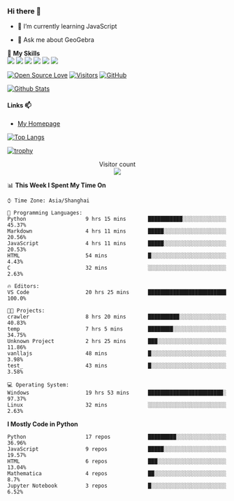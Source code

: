 ### Hi there 👋

<!--
**wuyudi/wuyudi** is a ✨ _special_ ✨ repository because its `README.md` (this file) appears on your GitHub profile.

Here are some ideas to get you started:

- 🔭 I’m currently working on ...
- 👯 I’m looking to collaborate on ...
- 🤔 I’m looking for help with ...

- 📫 How to reach me: ...
- 😄 Pronouns: ...
- ⚡ Fun fact: ...
-->

- 🌱 I’m currently learning JavaScript

- 💬 Ask me about GeoGebra

🌟 **My Skills**  
![](https://img.shields.io/badge/-Svelte-3e74a2?style=flat-square&logo=Svelte&logoColor=fff)
![](https://img.shields.io/badge/-TypeScript-3e74a2?style=flat-square&logo=TypeScript&logoColor=fff)
![](https://img.shields.io/badge/-JavaScript-3e74a2?style=flat-square&logo=JavaScript&logoColor=fff)
![](https://img.shields.io/badge/-Python-3e74a2?style=flat-square&logo=Python&logoColor=fff)
![](https://img.shields.io/badge/-Mathematica-3e74a2?style=flat-square&logo=Wolfram&logoColor=fff)
![](https://img.shields.io/badge/-C%2B%2B-3e74a2?style=flat-square&logo=C%2B%2B&logoColor=fff)

[![Open Source Love](https://badges.frapsoft.com/os/v1/open-source.svg?v=103)](https://github.com/wuyudi/)
[![Visitors](https://visitor-badge.glitch.me/badge?page_id=wuyudi.wuyudi)](https://github.com/wuyudi/)
[![GitHub](https://img.shields.io/github/followers/wuyudi.svg?lable=GitHub&style=social)](https://github.com/wuyudi/)

[![Github Stats](https://github-readme-stats.vercel.app/api?username=wuyudi&show_icons=true)](https://github.com/wuyudi/)

#### Links 📫

* [My Homepage](https://wuyudi.github.io/blog/)

[![Top Langs](https://github-readme-stats.vercel.app/api/top-langs/?username=wuyudi&hide=HTML,jupyter%20notebook&layout=compact)](https://github.com/wuyudi/github-readme-stats)

[![trophy](https://github-profile-trophy.vercel.app/?username=wuyudi&theme=onedark)](https://github.com/ryo-ma/github-profile-trophy)

<p align="center"> 
  Visitor count<br>
  <img src="https://profile-counter.glitch.me/wuyudi/count.svg" />
</p>

<!--START_SECTION:waka-->
📊 **This Week I Spent My Time On** 

```text
⌚︎ Time Zone: Asia/Shanghai

💬 Programming Languages: 
Python                   9 hrs 15 mins       ███████████░░░░░░░░░░░░░░   45.37% 
Markdown                 4 hrs 11 mins       █████░░░░░░░░░░░░░░░░░░░░   20.56% 
JavaScript               4 hrs 11 mins       █████░░░░░░░░░░░░░░░░░░░░   20.53% 
HTML                     54 mins             █░░░░░░░░░░░░░░░░░░░░░░░░   4.43% 
C                        32 mins             ░░░░░░░░░░░░░░░░░░░░░░░░░   2.63%

🔥 Editors: 
VS Code                  20 hrs 25 mins      █████████████████████████   100.0%

🐱‍💻 Projects: 
crawler                  8 hrs 20 mins       ██████████░░░░░░░░░░░░░░░   40.83% 
temp                     7 hrs 5 mins        ████████░░░░░░░░░░░░░░░░░   34.75% 
Unknown Project          2 hrs 25 mins       ███░░░░░░░░░░░░░░░░░░░░░░   11.86% 
vanllajs                 48 mins             █░░░░░░░░░░░░░░░░░░░░░░░░   3.98% 
test_                    43 mins             █░░░░░░░░░░░░░░░░░░░░░░░░   3.58%

💻 Operating System: 
Windows                  19 hrs 53 mins      ████████████████████████░   97.37% 
Linux                    32 mins             ░░░░░░░░░░░░░░░░░░░░░░░░░   2.63%

```

**I Mostly Code in Python** 

```text
Python                   17 repos            █████████░░░░░░░░░░░░░░░░   36.96% 
JavaScript               9 repos             █████░░░░░░░░░░░░░░░░░░░░   19.57% 
HTML                     6 repos             ███░░░░░░░░░░░░░░░░░░░░░░   13.04% 
Mathematica              4 repos             ██░░░░░░░░░░░░░░░░░░░░░░░   8.7% 
Jupyter Notebook         3 repos             █░░░░░░░░░░░░░░░░░░░░░░░░   6.52%

```



<!--END_SECTION:waka-->
